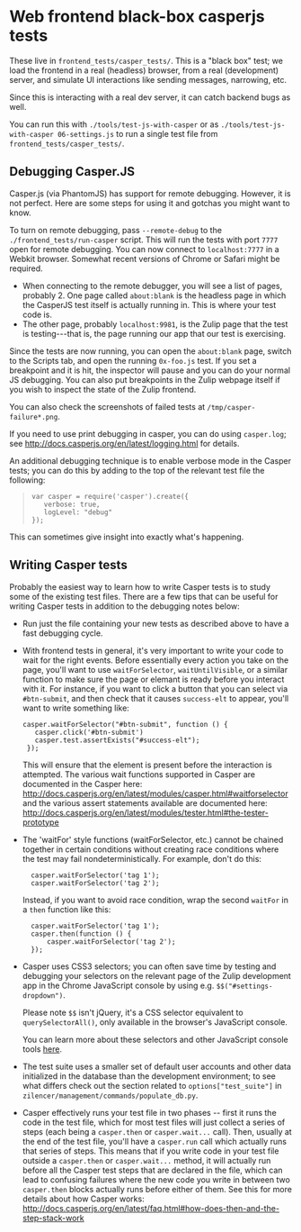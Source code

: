 # Web frontend black-box casperjs tests

These live in `frontend_tests/casper_tests/`. This is a "black box"
test; we load the frontend in a real (headless) browser, from a real
(development) server, and simulate UI interactions like sending
messages, narrowing, etc.

Since this is interacting with a real dev server, it can catch backend
bugs as well.

You can run this with `./tools/test-js-with-casper` or as
`./tools/test-js-with-casper 06-settings.js` to run a single test file
from `frontend_tests/casper_tests/`.

## Debugging Casper.JS

Casper.js (via PhantomJS) has support for remote debugging. However, it
is not perfect. Here are some steps for using it and gotchas you might
want to know.

To turn on remote debugging, pass `--remote-debug` to the
`./frontend_tests/run-casper` script. This will run the tests with port
`7777` open for remote debugging. You can now connect to
`localhost:7777` in a Webkit browser. Somewhat recent versions of Chrome
or Safari might be required.

-   When connecting to the remote debugger, you will see a list of
    pages, probably 2. One page called `about:blank` is the headless
    page in which the CasperJS test itself is actually running in. This
    is where your test code is.
-   The other page, probably `localhost:9981`, is the Zulip page that
    the test is testing---that is, the page running our app that our
    test is exercising.

Since the tests are now running, you can open the `about:blank` page,
switch to the Scripts tab, and open the running `0x-foo.js` test. If you
set a breakpoint and it is hit, the inspector will pause and you can do
your normal JS debugging. You can also put breakpoints in the Zulip
webpage itself if you wish to inspect the state of the Zulip frontend.

You can also check the screenshots of failed tests at `/tmp/casper-failure*.png`.

If you need to use print debugging in casper, you can do using
`casper.log`; see <http://docs.casperjs.org/en/latest/logging.html> for
details.

An additional debugging technique is to enable verbose mode in the
Casper tests; you can do this by adding to the top of the relevant test
file the following:

>     var casper = require('casper').create({
>        verbose: true,
>        logLevel: "debug"
>     });

This can sometimes give insight into exactly what's happening.

## Writing Casper tests

Probably the easiest way to learn how to write Casper tests is to study
some of the existing test files. There are a few tips that can be useful
for writing Casper tests in addition to the debugging notes below:

-   Run just the file containing your new tests as described above to
    have a fast debugging cycle.
-   With frontend tests in general, it's very important to write your
    code to wait for the right events. Before essentially every action
    you take on the page, you'll want to use `waitForSelector`,
    `waitUntilVisible`, or a similar function to make sure the page or
    elemant is ready before you interact with it. For instance, if you
    want to click a button that you can select via `#btn-submit`, and
    then check that it causes `success-elt` to appear, you'll want to
    write something like:

        casper.waitForSelector("#btn-submit", function () {
           casper.click('#btn-submit')
           casper.test.assertExists("#success-elt");
         });

    This will ensure that the element is present before the interaction
    is attempted. The various wait functions supported in Casper are
    documented in the Casper here:
    <http://docs.casperjs.org/en/latest/modules/casper.html#waitforselector>
    and the various assert statements available are documented here:
    <http://docs.casperjs.org/en/latest/modules/tester.html#the-tester-prototype>

- The 'waitFor' style functions (waitForSelector, etc.) cannot be
    chained together in certain conditions without creating race
    conditions where the test may fail nondeterministically. For
    example, don't do this:

        casper.waitForSelector('tag 1');
        casper.waitForSelector('tag 2');

    Instead, if you want to avoid race condition, wrap the second
    `waitFor` in a `then` function like this:

        casper.waitForSelector('tag 1');
        casper.then(function () {
            casper.waitForSelector('tag 2');
        });

-   Casper uses CSS3 selectors; you can often save time by testing and
    debugging your selectors on the relevant page of the Zulip
    development app in the Chrome JavaScript console by using e.g.
    `$$("#settings-dropdown")`.

    Please note `$$` isn't jQuery, it's a CSS selector equivalent to
    `querySelectorAll()`, only available in the browser's JavaScript console.

    You can learn more about these selectors and other JavaScript console tools
    [here](https://developers.google.com/web/tools/chrome-devtools/console/command-line-reference).
-   The test suite uses a smaller set of default user accounts and other
    data initialized in the database than the development environment;
    to see what differs check out the section related to
    `options["test_suite"]` in
    `zilencer/management/commands/populate_db.py`.
-   Casper effectively runs your test file in two phases -- first it
    runs the code in the test file, which for most test files will just
    collect a series of steps (each being a `casper.then` or
    `casper.wait...` call). Then, usually at the end of the test file,
    you'll have a `casper.run` call which actually runs that series of
    steps. This means that if you write code in your test file outside a
    `casper.then` or `casper.wait...` method, it will actually run
    before all the Casper test steps that are declared in the file,
    which can lead to confusing failures where the new code you write in
    between two `casper.then` blocks actually runs before either of
    them. See this for more details about how Casper works:
    <http://docs.casperjs.org/en/latest/faq.html#how-does-then-and-the-step-stack-work>

